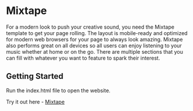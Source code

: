 # Mixtape
For a modern look to push your creative sound, you need the Mixtape template to get your page rolling. The layout is mobile-ready and optimized for modern web browsers for your page to always look amazing. Mixtape also performs great on all devices so all users can enjoy listening to your music whether at home or on the go. There are multiple sections that you can fill with whatever you want to feature to spark their interest.

## Getting Started

Run the index.html file to open the website.

Try it out here - [Mixtape](https://alexnjoroge.github.io/mixtape-website/)


